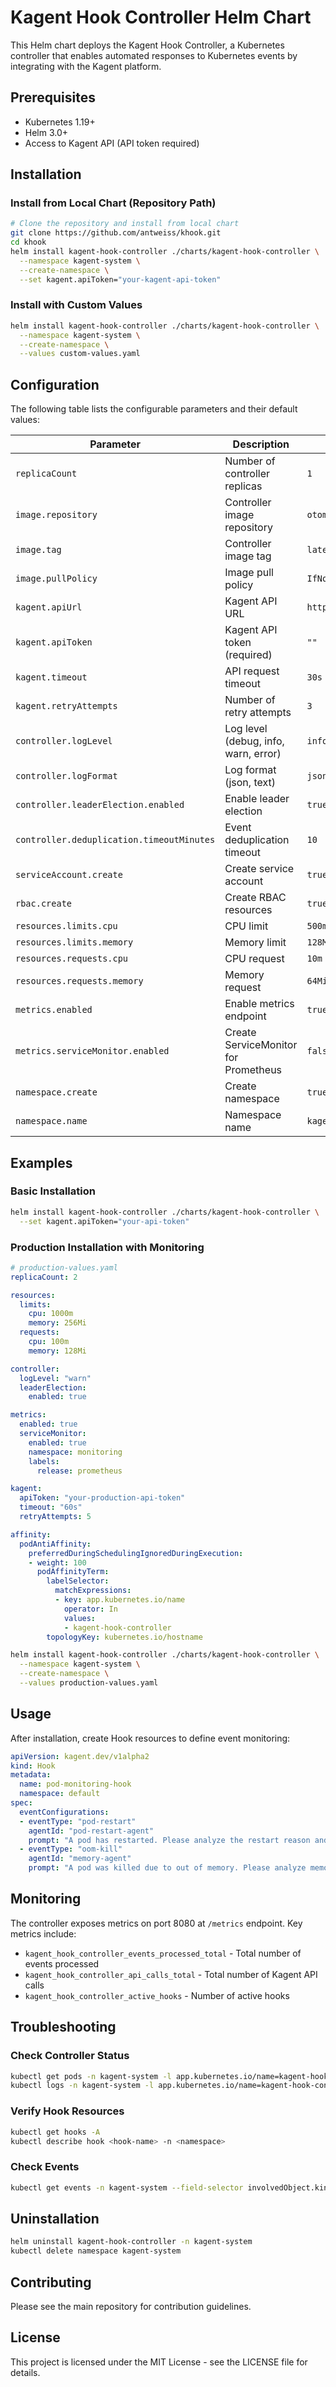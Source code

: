 # Kagent Hook Controller Helm Chart

This Helm chart deploys the Kagent Hook Controller, a Kubernetes controller that enables automated responses to Kubernetes events by integrating with the Kagent platform.

## Prerequisites

- Kubernetes 1.19+
- Helm 3.0+
- Access to Kagent API (API token required)

## Installation

### Install from Local Chart (Repository Path)

```bash
# Clone the repository and install from local chart
git clone https://github.com/antweiss/khook.git
cd khook
helm install kagent-hook-controller ./charts/kagent-hook-controller \
  --namespace kagent-system \
  --create-namespace \
  --set kagent.apiToken="your-kagent-api-token"
```

### Install with Custom Values

```bash
helm install kagent-hook-controller ./charts/kagent-hook-controller \
  --namespace kagent-system \
  --create-namespace \
  --values custom-values.yaml
```

## Configuration

The following table lists the configurable parameters and their default values:

| Parameter | Description | Default |
|-----------|-------------|---------|
| `replicaCount` | Number of controller replicas | `1` |
| `image.repository` | Controller image repository | `otomato/khook` |
| `image.tag` | Controller image tag | `latest` |
| `image.pullPolicy` | Image pull policy | `IfNotPresent` |
| `kagent.apiUrl` | Kagent API URL | `https://api.kagent.dev` |
| `kagent.apiToken` | Kagent API token (required) | `""` |
| `kagent.timeout` | API request timeout | `30s` |
| `kagent.retryAttempts` | Number of retry attempts | `3` |
| `controller.logLevel` | Log level (debug, info, warn, error) | `info` |
| `controller.logFormat` | Log format (json, text) | `json` |
| `controller.leaderElection.enabled` | Enable leader election | `true` |
| `controller.deduplication.timeoutMinutes` | Event deduplication timeout | `10` |
| `serviceAccount.create` | Create service account | `true` |
| `rbac.create` | Create RBAC resources | `true` |
| `resources.limits.cpu` | CPU limit | `500m` |
| `resources.limits.memory` | Memory limit | `128Mi` |
| `resources.requests.cpu` | CPU request | `10m` |
| `resources.requests.memory` | Memory request | `64Mi` |
| `metrics.enabled` | Enable metrics endpoint | `true` |
| `metrics.serviceMonitor.enabled` | Create ServiceMonitor for Prometheus | `false` |
| `namespace.create` | Create namespace | `true` |
| `namespace.name` | Namespace name | `kagent-system` |

## Examples

### Basic Installation

```bash
helm install kagent-hook-controller ./charts/kagent-hook-controller \
  --set kagent.apiToken="your-api-token"
```

### Production Installation with Monitoring

```yaml
# production-values.yaml
replicaCount: 2

resources:
  limits:
    cpu: 1000m
    memory: 256Mi
  requests:
    cpu: 100m
    memory: 128Mi

controller:
  logLevel: "warn"
  leaderElection:
    enabled: true

metrics:
  enabled: true
  serviceMonitor:
    enabled: true
    namespace: monitoring
    labels:
      release: prometheus

kagent:
  apiToken: "your-production-api-token"
  timeout: "60s"
  retryAttempts: 5

affinity:
  podAntiAffinity:
    preferredDuringSchedulingIgnoredDuringExecution:
    - weight: 100
      podAffinityTerm:
        labelSelector:
          matchExpressions:
          - key: app.kubernetes.io/name
            operator: In
            values:
            - kagent-hook-controller
        topologyKey: kubernetes.io/hostname
```

```bash
helm install kagent-hook-controller ./charts/kagent-hook-controller \
  --namespace kagent-system \
  --create-namespace \
  --values production-values.yaml
```

## Usage

After installation, create Hook resources to define event monitoring:

```yaml
apiVersion: kagent.dev/v1alpha2
kind: Hook
metadata:
  name: pod-monitoring-hook
  namespace: default
spec:
  eventConfigurations:
  - eventType: "pod-restart"
    agentId: "pod-restart-agent"
    prompt: "A pod has restarted. Please analyze the restart reason and provide recommendations."
  - eventType: "oom-kill"
    agentId: "memory-agent"
    prompt: "A pod was killed due to out of memory. Please analyze memory usage and provide optimization recommendations."
```

## Monitoring

The controller exposes metrics on port 8080 at `/metrics` endpoint. Key metrics include:

- `kagent_hook_controller_events_processed_total` - Total number of events processed
- `kagent_hook_controller_api_calls_total` - Total number of Kagent API calls
- `kagent_hook_controller_active_hooks` - Number of active hooks

## Troubleshooting

### Check Controller Status

```bash
kubectl get pods -n kagent-system -l app.kubernetes.io/name=kagent-hook-controller
kubectl logs -n kagent-system -l app.kubernetes.io/name=kagent-hook-controller
```

### Verify Hook Resources

```bash
kubectl get hooks -A
kubectl describe hook <hook-name> -n <namespace>
```

### Check Events

```bash
kubectl get events -n kagent-system --field-selector involvedObject.kind=Hook
```

## Uninstallation

```bash
helm uninstall kagent-hook-controller -n kagent-system
kubectl delete namespace kagent-system
```

## Contributing

Please see the main repository for contribution guidelines.

## License

This project is licensed under the MIT License - see the LICENSE file for details.